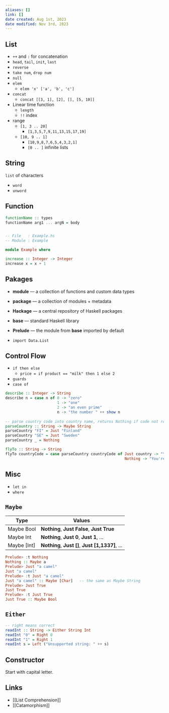 ```yaml
---
aliases: []
link: []
date created: Aug 1st, 2023
date modified: Nov 3rd, 2023
---
```


## List
- `++` and `:` for concatenation
- `head`, `tail`, `init`, `last`
- `reverse`
- `take num`, `drop num`
- `null`
- `elem`
	- `elem 'x' ['a', 'b', 'c']`
- `concat`
	- `concat [[3, 1], [2], [], [5, 10]]`
 - Linear time function
	- `length`
	- `!!` index
- range
	- `[1, 3 .. 20]`
		- `[1,3,5,7,9,11,13,15,17,19]`
	- `[10, 9 .. 1]`
		- `[10,9,8,7,6,5,4,3,2,1]`
	  - `[0 .. ]` infinite lists

## String
`list` of characters
- `word`
- `unword`

## Function

```haskell
functionName :: types
functionName arg1 ... argN = body


-- File   : Example.hs
-- Module : Example

module Example where

increase :: Integer -> Integer
increase x = x + 1
```

## Pakages
- **module** — a collection of functions and custom data types
- **package** — a collection of modules + metadata
- **Hackage** — a central repository of Haskell packages
- **base** — standard Haskell library
- **Prelude** — the module from **base** imported by default

- `import Data.List`

## Control Flow
- `if then else`
	- `price = if product == "milk" then 1 else 2`
- `guards`
- `case of`

```haskell
describe :: Integer -> String
describe n = case n of 0 -> "zero"
                       1 -> "one"
                       2 -> "an even prime"
                       n -> "the number " ++ show n
					   
-- parse country code into country name, returns Nothing if code not recognized
parseCountry :: String -> Maybe String
parseCountry "FI" = Just "Finland"
parseCountry "SE" = Just "Sweden"
parseCountry _ = Nothing

flyTo :: String -> String
flyTo countryCode = case parseCountry countryCode of Just country -> "You're flying to " ++ country
                                                     Nothing -> "You're not flying anywhere"
```

## Misc
- `let in`
- `where`

## `Maybe`

| Type       | Values                   |
|------------|--------------------------|
| Maybe Bool | **Nothing**, **Just False**, **Just True** |
| Maybe Int  | **Nothing**, **Just 0**, **Just 1**, ... |
| Maybe [Int] | **Nothing**, **Just []**, **Just [1,1337]**, ... |

```haskell
Prelude> :t Nothing
Nothing :: Maybe a
Prelude> Just "a camel"
Just "a camel"
Prelude> :t Just "a camel"
Just "a camel" :: Maybe [Char]   -- the same as Maybe String
Prelude> Just True
Just True
Prelude> :t Just True
Just True :: Maybe Bool
```

## `Either`

```haskell
-- right means correct
readInt :: String -> Either String Int
readInt "0" = Right 0
readInt "1" = Right 1
readInt s = Left ("Unsupported string: " ++ s)
```

## Constructor
Start with capital letter.

## Links
- [[List Comprehension]]
- [[Catamorphism]]